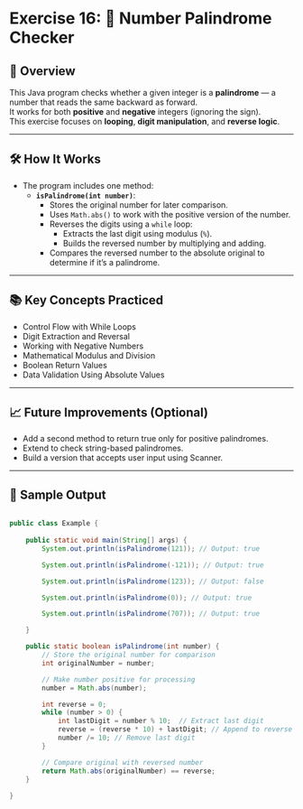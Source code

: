 # Exercise 16: 🔁 Number Palindrome Checker

## 📝 Overview

This Java program checks whether a given integer is a **palindrome** — a number that reads the same backward as forward.  
It works for both **positive** and **negative** integers (ignoring the sign).  
This exercise focuses on **looping**, **digit manipulation**, and **reverse logic**.

---

## 🛠️ How It Works

- The program includes one method:
    - **`isPalindrome(int number)`**:
        - Stores the original number for later comparison.
        - Uses `Math.abs()` to work with the positive version of the number.
        - Reverses the digits using a `while` loop:
            - Extracts the last digit using modulus (`%`).
            - Builds the reversed number by multiplying and adding.
        - Compares the reversed number to the absolute original to determine if it’s a palindrome.

---

## 📚 Key Concepts Practiced
- Control Flow with While Loops
- Digit Extraction and Reversal
- Working with Negative Numbers
- Mathematical Modulus and Division
- Boolean Return Values
- Data Validation Using Absolute Values

--- 

## 📈 Future Improvements (Optional)
- Add a second method to return true only for positive palindromes.
- Extend to check string-based palindromes.
- Build a version that accepts user input using Scanner.

---

## 🚀 Sample Output

```java

public class Example {
    
    public static void main(String[] args) {
        System.out.println(isPalindrome(121)); // Output: true

        System.out.println(isPalindrome(-121)); // Output: true

        System.out.println(isPalindrome(123)); // Output: false

        System.out.println(isPalindrome(0)); // Output: true

        System.out.println(isPalindrome(707)); // Output: true

    }

    public static boolean isPalindrome(int number) {
        // Store the original number for comparison
        int originalNumber = number;

        // Make number positive for processing
        number = Math.abs(number);

        int reverse = 0;
        while (number > 0) {
            int lastDigit = number % 10;  // Extract last digit
            reverse = (reverse * 10) + lastDigit; // Append to reverse
            number /= 10; // Remove last digit
        }

        // Compare original with reversed number
        return Math.abs(originalNumber) == reverse;
    }
   
}


